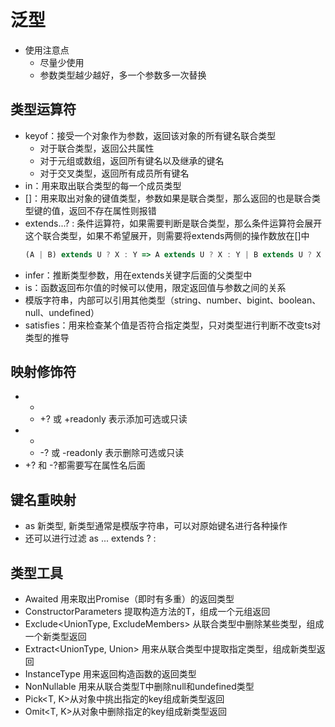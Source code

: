 # 泛型
- 使用注意点
  - 尽量少使用
  - 参数类型越少越好，多一个参数多一次替换

## 类型运算符
- keyof：接受一个对象作为参数，返回该对象的所有键名联合类型
  - 对于联合类型，返回公共属性
  - 对于元组或数组，返回所有键名以及继承的键名
  - 对于交叉类型，返回所有成员所有键名
- in：用来取出联合类型的每一个成员类型
- []：用来取出对象的键值类型，参数如果是联合类型，那么返回的也是联合类型键的值，返回不存在属性则报错
- extends...? : 条件运算符，如果需要判断是联合类型，那么条件运算符会展开这个联合类型，如果不希望展开，则需要将extends两侧的操作数放在[]中
  ```ts
  (A | B) extends U ? X : Y => A extends U ? X : Y | B extends U ? X : Y 
  ```
- infer：推断类型参数，用在extends关键字后面的父类型中
- is：函数返回布尔值的时候可以使用，限定返回值与参数之间的关系
- 模版字符串，内部可以引用其他类型（string、number、bigint、boolean、null、undefined）
- satisfies：用来检查某个值是否符合指定类型，只对类型进行判断不改变ts对类型的推导

## 映射修饰符
- +
  - +? 或 +readonly 表示添加可选或只读
- -
  - -? 或 -readonly 表示删除可选或只读
- +? 和 -?都需要写在属性名后面

## 键名重映射
- as 新类型, 新类型通常是模版字符串，可以对原始键名进行各种操作
- 还可以进行过滤 as ... extends ? :

## 类型工具
- Awaited<T> 用来取出Promise（即时有多重）的返回类型
- ConstructorParameters<T> 提取构造方法的T，组成一个元组返回
- Exclude<UnionType, ExcludeMembers> 从联合类型中删除某些类型，组成一个新类型返回
- Extract<UnionType, Union> 用来从联合类型中提取指定类型，组成新类型返回
- InstanceType<T> 用来返回构造函数的返回类型
- NonNullable<T> 用来从联合类型T中删除null和undefined类型
- Pick<T, K>从对象中挑出指定的key组成新类型返回
- Omit<T, K>从对象中删除指定的key组成新类型返回
